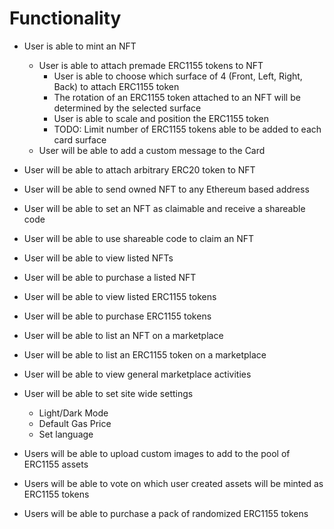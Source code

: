 # Functionality

- User is able to mint an NFT
  - User is able to attach premade ERC1155 tokens to NFT
    - User is able to choose which surface of 4 (Front, Left, Right, Back) to attach ERC1155 token
    - The rotation of an ERC1155 token attached to an NFT will be determined by the selected surface
    - User is able to scale and position the ERC1155 token
    - TODO: Limit number of ERC1155 tokens able to be added to each card surface
  - User will be able to add a custom message to the Card

- User will be able to attach arbitrary ERC20 token to NFT
- User will be able to send owned NFT to any Ethereum based address
- User will be able to set an NFT as claimable and receive a shareable code
- User will be able to use shareable code to claim an NFT

- User will be able to view listed NFTs
- User will be able to purchase a listed NFT
- User will be able to view listed ERC1155 tokens
- User will be able to purchase ERC1155 tokens
- User will be able to list an NFT on a marketplace
- User will be able to list an ERC1155 token on a marketplace
- User will be able to view general marketplace activities

- User will be able to set site wide settings
  - Light/Dark Mode
  - Default Gas Price
  - Set language

- Users will be able to upload custom images to add to the pool of ERC1155 assets
- Users will be able to vote on which user created assets will be minted as ERC1155 tokens
- Users will be able to purchase a pack of randomized ERC1155 tokens
